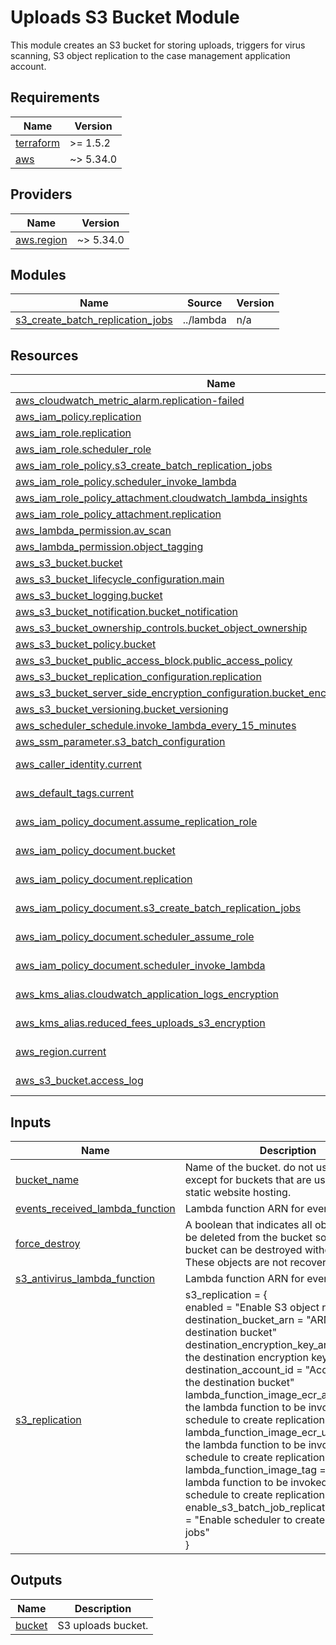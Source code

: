 # Uploads S3 Bucket Module

This module creates an S3 bucket for storing uploads, triggers for virus scanning, S3 object replication to the case management application account.

## Requirements

| Name                                                                      | Version   |
|---------------------------------------------------------------------------|-----------|
| <a name="requirement_terraform"></a> [terraform](#requirement\_terraform) | >= 1.5.2  |
| <a name="requirement_aws"></a> [aws](#requirement\_aws)                   | ~> 5.34.0 |

## Providers

| Name                                                                   | Version   |
|------------------------------------------------------------------------|-----------|
| <a name="provider_aws.region"></a> [aws.region](#provider\_aws.region) | ~> 5.34.0 |

## Modules

| Name                                                                                                                                         | Source    | Version |
|----------------------------------------------------------------------------------------------------------------------------------------------|-----------|---------|
| <a name="module_s3_create_batch_replication_jobs"></a> [s3\_create\_batch\_replication\_jobs](#module\_s3\_create\_batch\_replication\_jobs) | ../lambda | n/a     |

## Resources

| Name                                                                                                                                                                                                             | Type        |
|------------------------------------------------------------------------------------------------------------------------------------------------------------------------------------------------------------------|-------------|
| [aws_cloudwatch_metric_alarm.replication-failed](https://registry.terraform.io/providers/hashicorp/aws/latest/docs/resources/cloudwatch_metric_alarm)                                                            | resource    |
| [aws_iam_policy.replication](https://registry.terraform.io/providers/hashicorp/aws/latest/docs/resources/iam_policy)                                                                                             | resource    |
| [aws_iam_role.replication](https://registry.terraform.io/providers/hashicorp/aws/latest/docs/resources/iam_role)                                                                                                 | resource    |
| [aws_iam_role.scheduler_role](https://registry.terraform.io/providers/hashicorp/aws/latest/docs/resources/iam_role)                                                                                              | resource    |
| [aws_iam_role_policy.s3_create_batch_replication_jobs](https://registry.terraform.io/providers/hashicorp/aws/latest/docs/resources/iam_role_policy)                                                              | resource    |
| [aws_iam_role_policy.scheduler_invoke_lambda](https://registry.terraform.io/providers/hashicorp/aws/latest/docs/resources/iam_role_policy)                                                                       | resource    |
| [aws_iam_role_policy_attachment.cloudwatch_lambda_insights](https://registry.terraform.io/providers/hashicorp/aws/latest/docs/resources/iam_role_policy_attachment)                                              | resource    |
| [aws_iam_role_policy_attachment.replication](https://registry.terraform.io/providers/hashicorp/aws/latest/docs/resources/iam_role_policy_attachment)                                                             | resource    |
| [aws_lambda_permission.av_scan](https://registry.terraform.io/providers/hashicorp/aws/latest/docs/resources/lambda_permission)                                                                                   | resource    |
| [aws_lambda_permission.object_tagging](https://registry.terraform.io/providers/hashicorp/aws/latest/docs/resources/lambda_permission)                                                                            | resource    |
| [aws_s3_bucket.bucket](https://registry.terraform.io/providers/hashicorp/aws/latest/docs/resources/s3_bucket)                                                                                                    | resource    |
| [aws_s3_bucket_lifecycle_configuration.main](https://registry.terraform.io/providers/hashicorp/aws/latest/docs/resources/s3_bucket_lifecycle_configuration)                                                      | resource    |
| [aws_s3_bucket_logging.bucket](https://registry.terraform.io/providers/hashicorp/aws/latest/docs/resources/s3_bucket_logging)                                                                                    | resource    |
| [aws_s3_bucket_notification.bucket_notification](https://registry.terraform.io/providers/hashicorp/aws/latest/docs/resources/s3_bucket_notification)                                                             | resource    |
| [aws_s3_bucket_ownership_controls.bucket_object_ownership](https://registry.terraform.io/providers/hashicorp/aws/latest/docs/resources/s3_bucket_ownership_controls)                                             | resource    |
| [aws_s3_bucket_policy.bucket](https://registry.terraform.io/providers/hashicorp/aws/latest/docs/resources/s3_bucket_policy)                                                                                      | resource    |
| [aws_s3_bucket_public_access_block.public_access_policy](https://registry.terraform.io/providers/hashicorp/aws/latest/docs/resources/s3_bucket_public_access_block)                                              | resource    |
| [aws_s3_bucket_replication_configuration.replication](https://registry.terraform.io/providers/hashicorp/aws/latest/docs/resources/s3_bucket_replication_configuration)                                           | resource    |
| [aws_s3_bucket_server_side_encryption_configuration.bucket_encryption_configuration](https://registry.terraform.io/providers/hashicorp/aws/latest/docs/resources/s3_bucket_server_side_encryption_configuration) | resource    |
| [aws_s3_bucket_versioning.bucket_versioning](https://registry.terraform.io/providers/hashicorp/aws/latest/docs/resources/s3_bucket_versioning)                                                                   | resource    |
| [aws_scheduler_schedule.invoke_lambda_every_15_minutes](https://registry.terraform.io/providers/hashicorp/aws/latest/docs/resources/scheduler_schedule)                                                          | resource    |
| [aws_ssm_parameter.s3_batch_configuration](https://registry.terraform.io/providers/hashicorp/aws/latest/docs/resources/ssm_parameter)                                                                            | resource    |
| [aws_caller_identity.current](https://registry.terraform.io/providers/hashicorp/aws/latest/docs/data-sources/caller_identity)                                                                                    | data source |
| [aws_default_tags.current](https://registry.terraform.io/providers/hashicorp/aws/latest/docs/data-sources/default_tags)                                                                                          | data source |
| [aws_iam_policy_document.assume_replication_role](https://registry.terraform.io/providers/hashicorp/aws/latest/docs/data-sources/iam_policy_document)                                                            | data source |
| [aws_iam_policy_document.bucket](https://registry.terraform.io/providers/hashicorp/aws/latest/docs/data-sources/iam_policy_document)                                                                             | data source |
| [aws_iam_policy_document.replication](https://registry.terraform.io/providers/hashicorp/aws/latest/docs/data-sources/iam_policy_document)                                                                        | data source |
| [aws_iam_policy_document.s3_create_batch_replication_jobs](https://registry.terraform.io/providers/hashicorp/aws/latest/docs/data-sources/iam_policy_document)                                                   | data source |
| [aws_iam_policy_document.scheduler_assume_role](https://registry.terraform.io/providers/hashicorp/aws/latest/docs/data-sources/iam_policy_document)                                                              | data source |
| [aws_iam_policy_document.scheduler_invoke_lambda](https://registry.terraform.io/providers/hashicorp/aws/latest/docs/data-sources/iam_policy_document)                                                            | data source |
| [aws_kms_alias.cloudwatch_application_logs_encryption](https://registry.terraform.io/providers/hashicorp/aws/latest/docs/data-sources/kms_alias)                                                                 | data source |
| [aws_kms_alias.reduced_fees_uploads_s3_encryption](https://registry.terraform.io/providers/hashicorp/aws/latest/docs/data-sources/kms_alias)                                                                     | data source |
| [aws_region.current](https://registry.terraform.io/providers/hashicorp/aws/latest/docs/data-sources/region)                                                                                                      | data source |
| [aws_s3_bucket.access_log](https://registry.terraform.io/providers/hashicorp/aws/latest/docs/data-sources/s3_bucket)                                                                                             | data source |

## Inputs

| Name                                                                                                                                  | Description                                                                                                                                                                                                                                                                                                                                                                                                                                                                                                                                                                                                                                                                                                                                                                                                                                                                                                                                         | Type                                                                                                                                                                                                                                                                                                                                                                                                                                                                                                    | Default | Required |
|---------------------------------------------------------------------------------------------------------------------------------------|-----------------------------------------------------------------------------------------------------------------------------------------------------------------------------------------------------------------------------------------------------------------------------------------------------------------------------------------------------------------------------------------------------------------------------------------------------------------------------------------------------------------------------------------------------------------------------------------------------------------------------------------------------------------------------------------------------------------------------------------------------------------------------------------------------------------------------------------------------------------------------------------------------------------------------------------------------|---------------------------------------------------------------------------------------------------------------------------------------------------------------------------------------------------------------------------------------------------------------------------------------------------------------------------------------------------------------------------------------------------------------------------------------------------------------------------------------------------------|---------|:--------:|
| <a name="input_bucket_name"></a> [bucket\_name](#input\_bucket\_name)                                                                 | Name of the bucket. do not use dots (.) except for buckets that are used only for static website hosting.                                                                                                                                                                                                                                                                                                                                                                                                                                                                                                                                                                                                                                                                                                                                                                                                                                           | `string`                                                                                                                                                                                                                                                                                                                                                                                                                                                                                                | n/a     |   yes    |
| <a name="input_events_received_lambda_function"></a> [events\_received\_lambda\_function](#input\_events\_received\_lambda\_function) | Lambda function ARN for events received                                                                                                                                                                                                                                                                                                                                                                                                                                                                                                                                                                                                                                                                                                                                                                                                                                                                                                             | `any`                                                                                                                                                                                                                                                                                                                                                                                                                                                                                                   | n/a     |   yes    |
| <a name="input_force_destroy"></a> [force\_destroy](#input\_force\_destroy)                                                           | A boolean that indicates all objects should be deleted from the bucket so that the bucket can be destroyed without error. These objects are not recoverable.                                                                                                                                                                                                                                                                                                                                                                                                                                                                                                                                                                                                                                                                                                                                                                                        | `bool`                                                                                                                                                                                                                                                                                                                                                                                                                                                                                                  | `false` |    no    |
| <a name="input_s3_antivirus_lambda_function"></a> [s3\_antivirus\_lambda\_function](#input\_s3\_antivirus\_lambda\_function)          | Lambda function ARN for events received                                                                                                                                                                                                                                                                                                                                                                                                                                                                                                                                                                                                                                                                                                                                                                                                                                                                                                             | `any`                                                                                                                                                                                                                                                                                                                                                                                                                                                                                                   | n/a     |   yes    |
| <a name="input_s3_replication"></a> [s3\_replication](#input\_s3\_replication)                                                        | s3\_replication = {<br>      enabled                                   = "Enable S3 object replication"<br>      destination\_bucket\_arn                    = "ARN of the destination bucket"<br>      destination\_encryption\_key\_arn            = "ARN of the destination encryption key"<br>      destination\_account\_id                    = "Account ID of the destination bucket"<br>      lambda\_function\_image\_ecr\_arn             = "ARN of the lambda function to be invoked on a schedule to create replication jobs"<br>      lambda\_function\_image\_ecr\_url             = "URL of the lambda function to be invoked on a schedule to create replication jobs"<br>      lambda\_function\_image\_tag                 = "Tag of the lambda function to be invoked on a schedule to create replication jobs"<br>      enable\_s3\_batch\_job\_replication\_scheduler = "Enable scheduler to create replication jobs"<br>    } | <pre>object({<br>    enabled                                   = bool<br>    destination_bucket_arn                    = string<br>    destination_encryption_key_arn            = string<br>    destination_account_id                    = string<br>    lambda_function_image_ecr_arn             = string<br>    lambda_function_image_ecr_url             = string<br>    lambda_function_image_tag                 = string<br>    enable_s3_batch_job_replication_scheduler = bool<br>  })</pre> | n/a     |   yes    |

## Outputs

| Name                                                   | Description        |
|--------------------------------------------------------|--------------------|
| <a name="output_bucket"></a> [bucket](#output\_bucket) | S3 uploads bucket. |
